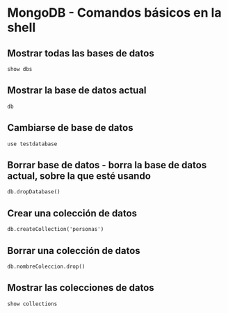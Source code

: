 # MongoDB - Comandos básicos en la shell

## Mostrar todas las bases de datos

```
show dbs
```

## Mostrar la base de datos actual
```
db
```
## Cambiarse de base de datos

```
use testdatabase
```

## Borrar base de datos - borra la base de datos actual, sobre la que esté usando
```
db.dropDatabase()
```
## Crear una colección de datos
```
db.createCollection('personas')
```
## Borrar una colección de datos
```
db.nombreColeccion.drop()
```

## Mostrar las colecciones de datos
```
show collections
```
